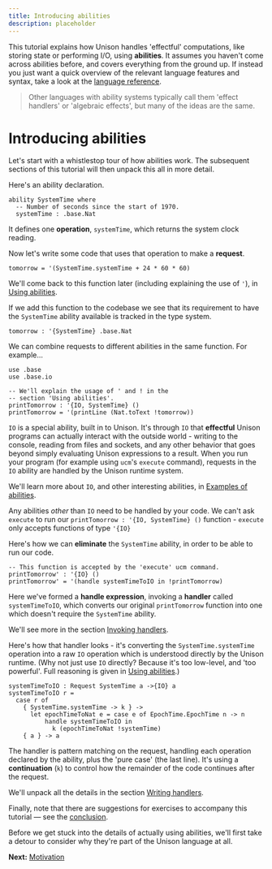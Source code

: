 ```yaml
---
title: Introducing abilities
description: placeholder
---
```


This tutorial explains how Unison handles 'effectful' computations, like storing state or performing I/O, using **abilities**.  It assumes you haven't come across abilities before, and covers everything from the ground up.  If instead you just want a quick overview of the relevant language features and syntax, take a look at the [language reference](/docs/language-reference/abilities).    

> Other languages with ability systems typically call them 'effect handlers' or 'algebraic effects', but many of the ideas are the same.

# Introducing abilities

Let's start with a whistlestop tour of how abilities work.  The subsequent sections of this tutorial will then unpack this all in more detail.  

Here's an ability declaration.

``` unison
ability SystemTime where
  -- Number of seconds since the start of 1970.
  systemTime : .base.Nat
```

It defines one **operation**, `systemTime`, which returns the system clock reading.

Now let's write some code that uses that operation to make a **request**.

``` unison
tomorrow = '(SystemTime.systemTime + 24 * 60 * 60)
```

We'll come back to this function later (including explaining the use of `'`), in [Using abilities](/docs/ability-tutorial/using-abilities).

If we add this function to the codebase we see that its requirement to have the `SystemTime` ability available is tracked in the type system.

``` unison
tomorrow : '{SystemTime} .base.Nat
```

We can combine requests to different abilities in the same function.  For example...

``` unison
use .base
use .base.io

-- We'll explain the usage of ' and ! in the 
-- section 'Using abilities'.
printTomorrow : '{IO, SystemTime} ()
printTomorrow = '(printLine (Nat.toText !tomorrow))
```

`IO` is a special ability, built in to Unison.  It's through `IO` that **effectful** Unison programs can actually interact with the outside world - writing to the console, reading from files and sockets, and any other behavior that goes beyond simply evaluating Unison expressions to a result.  When you run your program (for example using `ucm`'s `execute` command), requests in the `IO` ability are handled by the Unison runtime system.  

We'll learn more about `IO`, and other interesting abilities, in [Examples of abilities](/docs/ability-tutorial/examples-of-abilities).

Any abilities *other* than `IO` need to be handled by your code.  We can't ask `execute` to run our `printTomorrow : '{IO, SystemTime} ()` function - `execute` only accepts functions of type `'{IO}`

Here's how we can **eliminate** the `SystemTime` ability, in order to be able to run our code.

``` unison
-- This function is accepted by the 'execute' ucm command.
printTomorrow' : '{IO} ()
printTomorrow' = '(handle systemTimeToIO in !printTomorrow)
```

Here we've formed a **handle expression**, invoking a **handler** called `systemTimeToIO`, which converts our original `printTomorrow` function into one which doesn't require the `SystemTime` ability.  

We'll see more in the section [Invoking handlers](/docs/ability-tutorial/invoking-handlers).

Here's how that handler looks - it's converting the `SystemTime.systemTime` operation into a raw `IO` operation which is understood directly by the Unison runtime.  (Why not just use `IO` directly?  Because it's too low-level, and 'too powerful'.  Full reasoning is given in [Using abilities](/docs/ability-tutorial/using-abilities#IO).)

``` unison
systemTimeToIO : Request SystemTime a ->{IO} a
systemTimeToIO r =
  case r of
    { SystemTime.systemTime -> k } -> 
      let epochTimeToNat e = case e of EpochTime.EpochTime n -> n
          handle systemTimeToIO in 
            k (epochTimeToNat !systemTime) 
    { a } -> a
```

The handler is pattern matching on the request, handling each operation declared by the ability, plus the 'pure case' (the last line).  It's using a **continuation** (`k`) to control how the remainder of the code continues after the request.

We'll unpack all the details in the section [Writing handlers](/docs/ability-tutorial/writing-handlers).

Finally, note that there are suggestions for exercises to accompany this tutorial — see the [conclusion](/docs/ability-tutorial/conclusion).

Before we get stuck into the details of actually using abilities, we'll first take a detour to consider why they're part of the Unison language at all.

__Next:__ [Motivation](/docs/ability-tutorial/motivation)